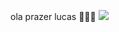 ola prazer lucas
🤟😜🙉
![](https://media2.giphy.com/media/v1.Y2lkPTc5MGI3NjExaHFkN2I2b3VhYWU2eHI5dnFwNTR0em5jODlpMW5xZ2JiMnl1cTlzZyZlcD12MV9pbnRlcm5hbF9naWZfYnlfaWQmY3Q9Zw/VGkq1DuMTyMg0/giphy.webp)
